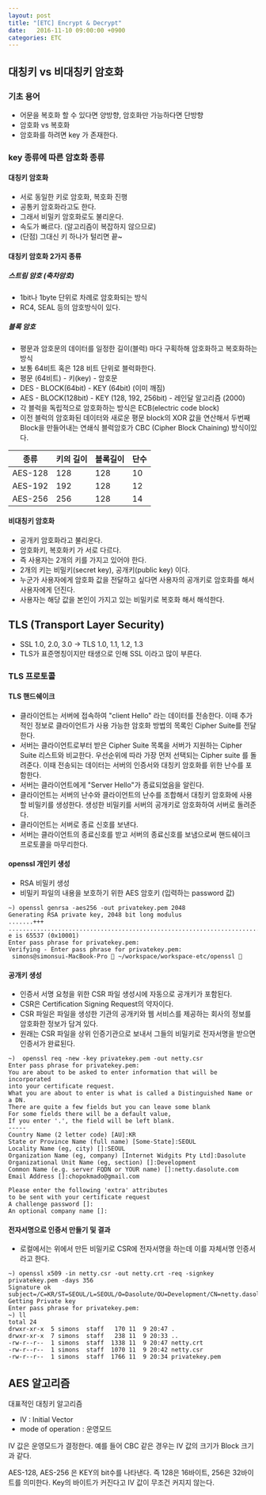 ```yaml
---
layout: post
title: "[ETC] Encrypt & Decrypt"
date:   2016-11-10 09:00:00 +0900
categories: ETC
---
```


## 대칭키 vs 비대칭키 암호화

### 기초 용어
 - 어문을 복호화 할 수 있다면 양방향, 암호화만 가능하다면 단방향
 - 암호화 vs 복호화
 - 암호화를 하려면 key 가 존재한다.

### key 종류에 따른 암호화 종류

#### 대칭키 암호화
 - 서로 동일한 키로 암호화, 복호화 진행
 - 공통키 암호화라고도 한다.
 - 그래서 비밀키 암호화로도 불리운다.
 - 속도가 빠르다. (알고리즘이 복잡하지 않으므로)
 - (단점) 그대신 키 하나가 털리면 끝~

#### 대칭키 암호화 2가지 종류

##### 스트림 암호 (축차암호)
 - 1bit나 1byte 단위로 차례로 암호화되는 방식
 - RC4, SEAL 등의 암호방식이 있다.

##### 블록 암호
 - 평문과 암호문의 데이터를 일정한 길이(블럭) 마다 구획하해 암호화하고 복호화하는 방식
 - 보통 64비트 혹은 128 비트 단위로 블럭화한다.
 - 평문 (64비트) - 키(key) - 암호문
 - DES - BLOCK(64bit) - KEY (64bit) (이미 깨짐)
 - AES - BLOCK(128bit) - KEY (128, 192, 256bit) - 레인달 알고리즘 (2000)
 - 각 블럭을 독립적으로 암호화하는 방식은 ECB(electric code block)
 - 이전 블럭의 암호화된 데이터와 새로운 평문 block의 XOR 값을 연산해서 두번째 Block을 만들어내는 연쇄식 블럭암호가 CBC (Cipher Block Chaining) 방식이있다.

종류|키의 길이|블록길이 | 단수
------|------|------|-----
AES-128|128|128|10
AES-192|192|128|12
AES-256|256|128|14


#### 비대칭키 암호화
 - 공개키 암호화라고 불리운다.
 - 암호화키, 복호화키 가 서로 다르다.
 - 즉 사용자는 2개의 키를 가지고 있어야 한다.
 - 2개의 키는 비밀키(secret key), 공개키(public key) 이다.
 - 누군가 사용자에게 암호화 값을 전달하고 싶다면 사용자의 공개키로 암호화를 해서 사용자에게 던진다.
 - 사용자는 해당 값을 본인이 가지고 있는 비밀키로 복호화 해서 해석한다.



## TLS (Transport Layer Security)
 - SSL 1.0, 2.0, 3.0 -> TLS 1.0, 1.1, 1.2, 1.3
 - TLS가 표준명칭이지만 태생으로 인해 SSL 이라고 많이 부른다.

### TLS 프로토콜

#### TLS 핸드쉐이크
 - 클라이언트는 서버에 접속하여 "client Hello" 라는 데이터를 전송한다. 이때 추가적인 정보로 클라이언트가 사용 가능한 암호화 방법의 목록인 Cipher Suite를 전달한다. 
 - 서버는 클라이언트로부터 받은 Cipher Suite 목록을 서버가 지원하는 Cipher Suite 리스트와 비교한다.
   우선순위에 따라 가장 먼저 선택되는 Cipher suite 를 돌려준다.
   이때 전송되는 데이터는 서버의 인증서와 대칭키 암호화를 위한 난수를 포함한다.
 - 서버는 클라이언트에게 "Server Hello"가 종료되었음을 알린다.
 - 클라이언트는 서버의 난수와 클라이언트의 난수를 조합해서 대칭키 암호화에 사용할 비밀키를 생성한다.
   생성한 비밀키를 서버의 공개키로 암호화하여 서버로 돌려준다.
 - 클라이언트는 서버로 종료 신호를 보낸다.
 - 서버는 클라이언트의 종료신호를 받고 서버의 종료신호를 보냄으로써 핸드쉐이크 프로토콜을 마무리한다.

#### openssl 개인키 생성
 - RSA 비밀키 생성
 - 비밀키 파일의 내용을 보호하기 위한 AES 암호키 (입력하는 password 값)

~~~shell
~) openssl genrsa -aes256 -out privatekey.pem 2048
Generating RSA private key, 2048 bit long modulus
.......+++
..............................................................................+++
e is 65537 (0x10001)
Enter pass phrase for privatekey.pem:
Verifying - Enter pass phrase for privatekey.pem:
 simons@simonsui-MacBook-Pro  ~/workspace/workspace-etc/openssl 
~~~

#### 공개키 생성
 - 인증서 서명 요청을 위한 CSR 파일 생성시에 자동으로 공개키가 포함된다.
 - CSR은 Certification Signing Request의 약자이다.
 - CSR 파일은 파일을 생성한 기관의 공개키와 웹 서비스를 제공하는 회사의 정보를 암호화한 정보가 담겨 있다.
 - 원래는 CSR 파일을 상위 인증기관으로 보내서 그들의 비밀키로 전자서명을 받으면 인증서가 완료된다.
 
~~~shell
~)  openssl req -new -key privatekey.pem -out netty.csr
Enter pass phrase for privatekey.pem:
You are about to be asked to enter information that will be incorporated
into your certificate request.
What you are about to enter is what is called a Distinguished Name or a DN.
There are quite a few fields but you can leave some blank
For some fields there will be a default value,
If you enter '.', the field will be left blank.
-----
Country Name (2 letter code) [AU]:KR
State or Province Name (full name) [Some-State]:SEOUL
Locality Name (eg, city) []:SEOUL
Organization Name (eg, company) [Internet Widgits Pty Ltd]:Dasolute
Organizational Unit Name (eg, section) []:Development
Common Name (e.g. server FQDN or YOUR name) []:netty.dasolute.com
Email Address []:chopokmado@gmail.com

Please enter the following 'extra' attributes
to be sent with your certificate request
A challenge password []:
An optional company name []:
~~~
 
#### 전자서명으로 인증서 만들기 및 결과
 - 로컬에서는 위에서 만든 비밀키로 CSR에 전자서명을 하는데 이를 자체서명 인증서라고 한다.

~~~
~) openssl x509 -in netty.csr -out netty.crt -req -signkey privatekey.pem -days 356
Signature ok
subject=/C=KR/ST=SEOUL/L=SEOUL/O=Dasolute/OU=Development/CN=netty.dasolute.com/emailAddress=chopokmado@gmail.com
Getting Private key
Enter pass phrase for privatekey.pem:
~) ll
total 24
drwxr-xr-x  5 simons  staff   170 11  9 20:47 .
drwxr-xr-x  7 simons  staff   238 11  9 20:33 ..
-rw-r--r--  1 simons  staff  1338 11  9 20:47 netty.crt
-rw-r--r--  1 simons  staff  1070 11  9 20:42 netty.csr
-rw-r--r--  1 simons  staff  1766 11  9 20:34 privatekey.pem
~~~

## AES 알고리즘

대표적인 대칭키 알고리즘

- IV : Initial Vector
- mode of operation : 운영모드

IV 값은 운영모드가 결정한다.
예를 들어 CBC 같은 경우는 IV 값의 크기가 Block 크기과 같다.

AES-128, AES-256 은 KEY의 bit수를 나타낸다.
즉 128은 16바이트, 256은 32바이트를 의미한다.
Key의 바이트가 커진다고 IV 값이 무조건 커지지 않는다.